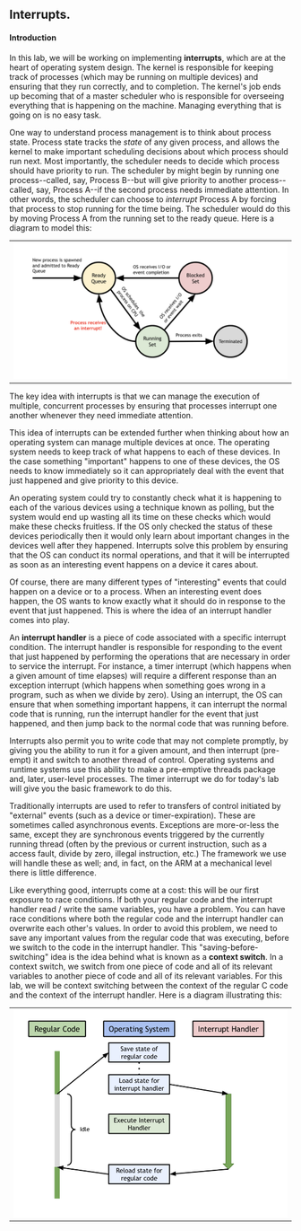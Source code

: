 ## Interrupts.

#### Introduction

In this lab, we will be working on implementing **interrupts**, which are
at the heart of operating system design. The kernel is responsible for 
keeping track of processes (which may be running on multiple devices) and
ensuring that they run correctly, and to completion. The kernel's job
ends up becoming that of a master scheduler who is responsible for 
overseeing everything that is happening on the machine. Managing everything
that is going on is no easy task. 

One way to understand process management is to think about process state. 
Process state tracks the _state_ of any given process, and allows the 
kernel to make important scheduling decisions about which process should 
run next. Most importantly, the scheduler needs to decide which process 
should have priority to run. The scheduler by might begin by running one
process--called, say, Process B--but will give priority to another 
process--called, say, Process A--if the second process needs immediate 
attention. In other words, the scheduler can choose to _interrupt_ 
Process A by forcing that process to stop running for the time being. 
The scheduler would do this by moving Process A from the running set to 
the ready queue. Here is a diagram to model this:

<table><tr><td>
  <img src="images/process-lifecycle-diagram.png" width="700"/>
</td></tr></table>

The key idea with interrupts is that we can manage the execution of 
multiple, concurrent processes by ensuring that processes interrupt
one another whenever they need immediate attention. 

This idea of interrupts can be extended further when thinking about how 
an operating system can manage multiple devices at once. The operating
system needs to keep track of what happens to each of these devices. In 
the case something "important" happens to one of these devices, the OS
needs to know immediately so it can appropriately deal with the event 
that just happened and give priority to this device. 

An operating system could try to constantly check what it is happening 
to each of the various devices using a technique known as polling, but 
the system would end up wasting all its time on these checks which 
would make these checks fruitless. If the OS only checked the status 
of these devices periodically then it would only learn about important
changes in the devices well after they happened. Interrupts solve this 
problem by ensuring that the OS can conduct its normal operations, and
that it will be interrupted as soon as an interesting event happens on 
a device it cares about. 

Of course, there are many different types of "interesting" events that
could happen on a device or to a process. When an interesting event does 
happen, the OS wants to know exactly what it should do in response to 
the event that just happened. This is where the idea of an interrupt
handler comes into play. 

An **interrupt handler** is a piece of code associated with a specific
interrupt condition. The interrupt handler is responsible for responding
to the event that just happened by performing the operations that are
necessary in order to service the interrupt. For instance, a timer 
interrupt (which happens when a given amount of time elapses) will 
require a different response than an exception interrupt (which happens
when something goes wrong in a program, such as when we divide by zero). 
Using an interrupt, the OS can ensure that when something important 
happens, it can interrupt the normal code that is running, run the 
interrupt handler for the event that just happened, and then jump back
to the normal code that was running before. 

Interrupts also permit you to write code that may not complete promptly, by giving
you the ability to run it for a given amount, and then interrupt
(pre-empt) it and switch to another thread of control. Operating systems
and runtime systems use this ability to make a pre-emptive threads
package and, later, user-level processes.  The timer interrupt we do
for today's lab will give you the basic framework to do this.

Traditionally interrupts are used to refer to transfers of control
initiated by "external" events (such as a device or timer-expiration).
These are sometimes called asynchronous events.  Exceptions are
more-or-less the same, except they are synchronous events triggered by the
currently running thread (often by the previous or current instruction,
such as a access fault, divide by zero, illegal instruction, etc.)
The framework we use will handle these as well; and, in fact, on the
ARM at a mechanical level there is little difference.

Like everything good, interrupts come at a cost: this will be our
first exposure to race conditions.  If both your regular code and the
interrupt handler read / write the same variables, you have a problem. 
You can have race conditions where both the regular code and the interrupt
handler can overwrite each other's values. In order to avoid this problem, 
we need to save any important values from the regular code that was 
executing, before we switch to the code in the interrupt handler. This
"saving-before-switching" idea is the idea behind what is known as a 
**context switch**. In a context switch, we switch from one piece of code
and all of its relevant variables to another piece of code and all of 
its relevant variables. For this lab, we will be context switching 
between the context of the regular C code and the context of the 
interrupt handler. Here is a diagram illustrating this:

<table><tr><td>
  <img src="images/interrupts-diagram.png" width="600"/>
</td></tr></table>
